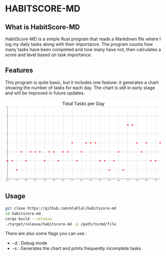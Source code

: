 # HABITSCORE-MD

## What is HabitScore-MD

HabitScore-MD is a simple Rust program that reads a Markdown file where I log my daily tasks along with their importance. The program counts how many tasks have been completed and how many have not, then calculates a score and level based on task importance.

## Features

This program is quite basic, but it includes one feature: it generates a chart showing the number of tasks for each day. The chart is still in early stage and will be improved in future updates.

![Generated Chart](chart.png)

## Usage

``` bash
git clone https://github.com/mlahlal/habitscore-md
cd habitscore-md
cargo build --release
./target/release/habitscore-md -p /path/to/md/file
```

There are also some flags you can use :
- -d : Debug mode
- -s : Generates the chart and prints frequently incomplete tasks
